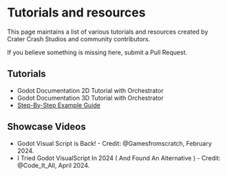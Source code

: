 
# Tutorials and resources

This page maintains a list of various tutorials and resources created by Crater Crash Studios and community contributors.

If you believe something is missing here, submit a <ExternalLink href="https://github.com/Vahera/godot-orchestrator-docs">Pull Request</ExternalLink>.

## Tutorials

* <ExternalLink href="https://github.com/Vahera/godot-orchestrator-examples/tree/main/godot-tutorial-2d">Godot Documentation 2D Tutorial with Orchestrator</ExternalLink>
* <ExternalLink href="https://github.com/Vahera/godot-orchestrator-examples/tree/main/godot-tutorial-3d">Godot Documentation 3D Tutorial with Orchestrator</ExternalLink>
* [Step-By-Step Example Guide](../getting-started/step-by-step)

## Showcase Videos

* <ExternalLink href="https://www.youtube.com/watch?v=Y53M53RYa_0">Godot Visual Script is Back!</ExternalLink> - Credit: @Gamesfromscratch, February 2024.
* <ExternalLink href="https://www.youtube.com/watch?v=eHo8kH3VV2c">I Tried Godot VisualScript In 2024 ( And Found An Alternative )</ExternalLink> - Credit: @Code_It_All, April 2024.
